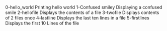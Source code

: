 0-hello_world Printing hello world
1-Confused smiley Displaying a confused smile
2-hellofile Displays the contents of a file 
3-twofile Displays contents of 2 files once
4-lastline Displays the last ten lines in a file
5-firstlines Displays the first 10 Lines of the file  
